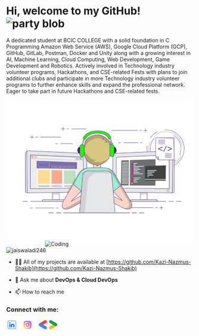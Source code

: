 # Hi, welcome to my GitHub! <img width="30" src="https://emojis.slackmojis.com/emojis/images/1593555389/9579/blob_excited.gif?1593555389" alt="party blob" />

<p>A dedicated student at BCIC COLLEGE with a solid foundation in C Programming Amazon Web Service (AWS), Google Cloud Platform (GCP), GitHub, GitLab, Postman, Docker and Unity along with a growing interest in AI, Machine Learning, Cloud Computing, Web Development, Game Development and Robotics. Actively involved in Technology industry volunteer programs, Hackathons, and CSE-related Fests with plans to join additional clubs and participate in more Technology industry volunteer programs to further enhance skills and expand the professional network. Eager to take part in future Hackathons and CSE-related fests.
</p>

  <img align="right" alt="Coding" width="1800" src="https://raw.githubusercontent.com/devSouvik/devSouvik/master/gif3.gif">
  <img align="right" alt="Coding" width="400" src="https://www.google.com/imgres?imgurl=https%3A%2F%2Fcdna.artstation.com%2Fp%2Fassets%2Fimages%2Fimages%2F028%2F102%2F058%2Foriginal%2Fpixel-jeff-matrix-s.gif%3F1593487263&tbnid=QRFF81Vs7o6-AM&vet=1&imgrefurl=https%3A%2F%2Fpixeljeff1995.artstation.com%2Fprojects%2F8eelbG%3Falbum_id%3D45252&docid=8c7EgcPLJUvSzM&w=1600&h=900&itg=1&source=sh%2Fx%2Fim%2Fm1%2F2&kgs=52aa8f131fa40e7a&shem=abme%2Ctrie">

<br>
<p align="left"> <img src="https://komarev.com/ghpvc/?username=Kazi-Nazmus-Shakib&label=Profile%20views&color=0e75b6&style=flat" alt="jaiswaladi246" /> </p>

- 👨‍💻 All of my projects are available at [https://github.com/Kazi-Nazmus-Shakib](https://github.com/Kazi-Nazmus-Shakib)

- 💬 Ask me about **DevOps & Cloud DevOps**

- 📫 How to reach me 


<h3 align="left">Connect with me:</h3>
<p align="left">
<a href="https://www.linkedin.com/in/kazinazmusshakib21/"><img height="30" src="https://github.com/Kazi-Nazmus-Shakib/Kazi-Nazmus-Shakib/blob/main/Images/LinkedIn.png"></a>&nbsp;&nbsp;
<a href="https://www.instagram.com/nazmus_shakib115?igsh=MXg2ajI5NG81Y2MxNw=="><img height="30" src="https://github.com/Kazi-Nazmus-Shakib/Kazi-Nazmus-Shakib/blob/main/Images/Instagram.png"></a>&nbsp;&nbsp;
<a href="https://g.dev/Kazi-Nazmus-Shakib"><img height="30" src= "https://github.com/Kazi-Nazmus-Shakib/Kazi-Nazmus-Shakib/blob/main/Images/GoogleDev.png"></a>&nbsp;&nbsp;













